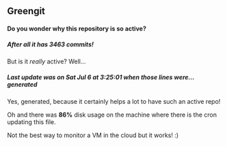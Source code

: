 ## Greengit

#### Do you wonder why this repository is so active?

##### After all it has 3463 commits!

But is it *really* active? Well...

##### Last update was on Sat Jul 6 at 3:25:01 when those lines were... generated

Yes, generated, because it certainly helps a lot to have such an active repo!

Oh and there was **86%** disk usage on the machine
where there is the cron updating this file.

Not the best way to monitor a VM in the cloud but it works! :)
